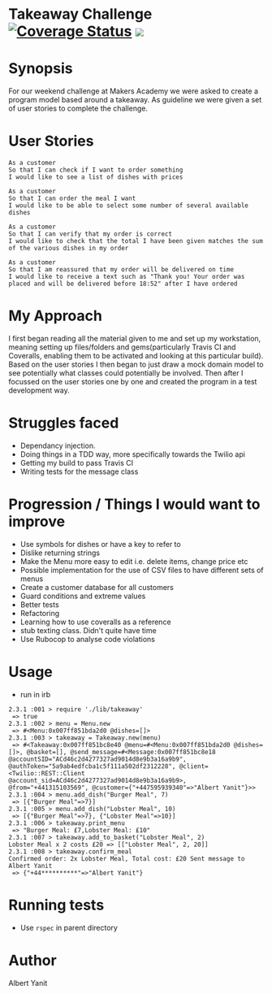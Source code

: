 Takeaway Challenge  <a href='https://coveralls.io/github/ayanit1/takeaway-challenge?branch=master'><img src='https://coveralls.io/repos/github/ayanit1/takeaway-challenge/badge.svg?branch=master' alt='Coverage Status' /></a> <a href="https://travis-ci.org/ayanit1/airport_challenge"><img src="https://travis-ci.org/ayanit1/airport_challenge.svg?branch=master"></a>
==================

Synopsis
========
For our weekend challenge at Makers Academy we were asked to create a program model based around a takeaway. As guideline we were given a set of user stories to complete the challenge.

User Stories
============
```
As a customer
So that I can check if I want to order something
I would like to see a list of dishes with prices

As a customer
So that I can order the meal I want
I would like to be able to select some number of several available dishes

As a customer
So that I can verify that my order is correct
I would like to check that the total I have been given matches the sum of the various dishes in my order

As a customer
So that I am reassured that my order will be delivered on time
I would like to receive a text such as "Thank you! Your order was placed and will be delivered before 18:52" after I have ordered
```

My Approach
===========
I first began reading all the material given to me and set up my workstation, meaning setting up files/folders and gems(particularly Travis CI and Coveralls, enabling them to be activated and looking at this particular build). Based on the user stories I then began to just draw a mock domain model to see potentially what classes could potentially be involved. Then after I focussed on the user stories one by one and created the program in a test development way.

Struggles faced
===============
- Dependancy injection.
- Doing things in a TDD way, more specifically towards the Twilio api
- Getting my build to pass Travis CI
- Writing tests for the message class


Progression / Things I would want to improve
============================================
- Use symbols for dishes or have a key to refer to
- Dislike returning strings
- Make the Menu more easy to edit i.e. delete items, change price etc
- Possible implementation for the use of CSV files to have different sets of menus
- Create a customer database for all customers
- Guard conditions and extreme values
- Better tests
- Refactoring
- Learning how to use coveralls as a reference
- stub texting class. Didn't quite have time
- Use Rubocop to analyse code violations

Usage
==========
- run in irb

```
2.3.1 :001 > require './lib/takeaway'
 => true
2.3.1 :002 > menu = Menu.new
 => #<Menu:0x007ff851bda2d0 @dishes=[]>
2.3.1 :003 > takeaway = Takeaway.new(menu)
 => #<Takeaway:0x007ff851bc8e40 @menu=#<Menu:0x007ff851bda2d0 @dishes=[]>, @basket=[], @send_message=#<Message:0x007ff851bc8e18 @accountSID="ACd46c2d4277327ad9014d8e9b3a16a9b9", @authToken="5a9ab4edfcba1c5f111a502df2312228", @client=<Twilio::REST::Client @account_sid=ACd46c2d4277327ad9014d8e9b3a16a9b9>, @from="+441315103569", @customer={"+447595939340"=>"Albert Yanit"}>>
2.3.1 :004 > menu.add_dish("Burger Meal", 7)
 => [{"Burger Meal"=>7}]
2.3.1 :005 > menu.add_dish("Lobster Meal", 10)
 => [{"Burger Meal"=>7}, {"Lobster Meal"=>10}]
2.3.1 :006 > takeaway.print_menu
 => "Burger Meal: £7,Lobster Meal: £10"
2.3.1 :007 > takeaway.add_to_basket("Lobster Meal", 2)
Lobster Meal x 2 costs £20 => [["Lobster Meal", 2, 20]]
2.3.1 :008 > takeaway.confirm_meal
Confirmed order: 2x Lobster Meal, Total cost: £20 Sent message to Albert Yanit
 => {"+44**********"=>"Albert Yanit"}
 ```
Running tests
=============
- Use ```rspec``` in parent directory

Author
====================
Albert Yanit
